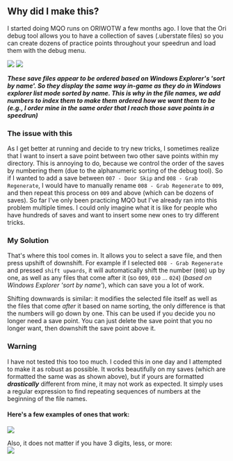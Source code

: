 ## Why did I make this?
I started doing MQO runs on ORIWOTW a few months ago. I love that the Ori debug tool allows you to have a collection of saves (.uberstate files) so you can create dozens of practice points throughout your speedrun
and load them with the debug menu.

![](https://i.gyazo.com/2eaa396bf1070b2367a6da2fd465910d.png)
![](https://i.gyazo.com/33e77d9506311fe612dc69f3fd5b07d4.png)

***These save files appear to be ordered based on Windows Explorer's 'sort by name'. So they display the same way in-game as they do in Windows explorer list mode sorted by name. This is why in the file names, we add
numbers to index them to make them ordered how we want them to be (e.g., I order mine in the same order that I reach those save points in a speedrun)***

### The issue with this
As I get better at running and decide to try new tricks, I sometimes realize that I want to insert a save point between two other save points within my directory.
This is annoying to do, because we control the order of the saves by numbering them (due to the alphanumeric sorting of the debug tool). So if I wanted to add a save between `007 - Door Skip` 
and `008 - Grab Regenerate`, I would have to manually rename `008 - Grab Regenerate` to `009`, and then repeat this process on `009` and above (which can be dozens of saves). So far I've only been practicing MQO but I've
already ran into this problem multiple times. I could only imagine what it is like for people who have hundreds of saves and want to insert some new ones to try different tricks.

### My Solution
That's where this tool comes in. It allows you to select a save file, and then press upshift of downshift. For example if I selected `008 - Grab Regenerate` and pressed `shift upwards`, it will automatically shift the
number (`008`) up by one, as well as any files that come after it (so `009`, `010` ... `024`) (*based on Windows Explorer 'sort by name'*), which can save you a lot of work.

Shifting downwards is similar: it modifies the selected file itself as well as the files that come *after* it based on name sorting, the only difference is that the numbers will go down by one. This can be used if you 
decide you no longer need a save point. You can just delete the save point that you no longer want, then downshift the save point above it.

### Warning

I have not tested this too too much. I coded this in one day and I attempted to make it as robust as possible. It works beautifully on my saves (which are formatted the same was as shown above), but if yours are
formatted ***drastically*** different from mine, it may not work as expected. It simply uses a regular expression to find repeating sequences of numbers at the beginning of the file names.

#### Here's a few examples of ones that work:

![](https://i.gyazo.com/5a7dba22ecd9072ea913c81caa40f2cf.png)

Also, it does not matter if you have 3 digits, less, or more:<br>
![](https://i.gyazo.com/a647b1c4aaaaba2eaaef63fdddfcff84.png)
